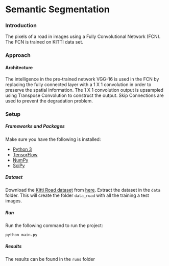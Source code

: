 # Semantic Segmentation
### Introduction
The pixels of a road in images using a Fully Convolutional Network (FCN). The FCN is trained on KITTI data set.

### Approach

#### Architecture
The intelligence in the pre-trained network VGG-16 is used in the FCN by replacing the fully connected layer with a 1 X 1 convolution in order to preserve the spatial information. The 1 X 1 convolution output is upsampled using Transpose Convolution to construct the output. Skip Connections are used to prevent the degradation problem.
### Setup
##### Frameworks and Packages
Make sure you have the following is installed:
 - [Python 3](https://www.python.org/)
 - [TensorFlow](https://www.tensorflow.org/)
 - [NumPy](http://www.numpy.org/)
 - [SciPy](https://www.scipy.org/)
##### Dataset
Download the [Kitti Road dataset](http://www.cvlibs.net/datasets/kitti/eval_road.php) from [here](http://www.cvlibs.net/download.php?file=data_road.zip).  Extract the dataset in the `data` folder.  This will create the folder `data_road` with all the training a test images.

##### Run
Run the following command to run the project:
```
python main.py
```

##### Results
The results can be found in the `runs` folder
